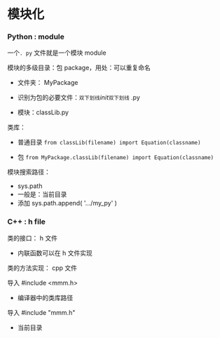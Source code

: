 # 模块化

### Python : module

一个`. py` 文件就是一个模块 module

模块的多级目录：包 package，用处：可以重复命名

* 文件夹： MyPackage

* 识别为包的必要文件：`双下划线`_init_`双下划线` .py

* 模块：classLib.py

类库：

* 普通目录      `from classLib(filename) import Equation(classname)`

* 包         `from MyPackage.classLib(filename) import Equation(classname)`

模块搜索路径：

* sys.path
* 一般是：当前目录
* 添加     sys.path.append\( '.../my\_py' \)

### C++ : h file

类的接口： h 文件

* 内联函数可以在 h 文件实现

类的方法实现： cpp 文件

导入 \#include &lt;mmm.h&gt;

* 编译器中的类库路径

导入 \#include "mmm.h"

* 当前目录



